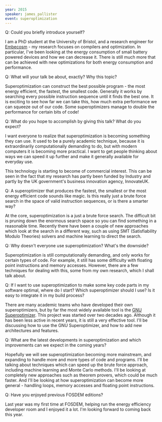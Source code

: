 ```yaml
---
year: 2015
speaker: james_pallister 
event: superoptimization 
---
```


Q: Could you briefly introduce yourself?

I am a PhD student at the University of Bristol, and a research engineer
for [Embecosm](http://www.embecosm.com/) - my research focuses on compilers and optimization. In
particular, I've been looking at the energy consumption of small battery
powered devices and how we can decrease it. There is still much more
that can be achieved with new optimizations for both energy consumption
and performance.

Q: What will your talk be about, exactly? Why this topic?

Superoptimization can construct the best possible program - the most
energy efficient, the fastest, the smallest code. Generally it works by
searching every possible instruction sequence until it finds the best
one. It is exciting to see how far we can take this, how much extra
performance we can squeeze out of our code. Some superoptimizers manage
to double the performance for certain bits of code!

Q: What do you hope to accomplish by giving this talk? What do you expect?

I want everyone to realize that superoptimization is becoming something
they can use.  It used to be a purely academic technique, because it is
extraordinarily computationally demanding to do, but with modern
computers it is becoming more practical.  I want to get people thinking
about ways we can speed it up further and make it generally available
for everyday use.

This technology is starting to become of commercial interest. This can
be seen in the fact that my research has partly been funded by Industry
and partly by the UK government's business innovation agency, InnovateUK.

Q: A superoptimizer that produces the fastest, the smallest or the most
energy efficient code sounds like magic. Is this really
just a brute force search in the space of valid instruction sequences, or
is there a smarter way?

At the core, superoptimization is a just a brute force search. The
difficult bit is pruning down the enormous search space so you can find
something in a reasonable time. Recently there have been a couple of new
approaches which look at the search in a different way, such as using
SMT (Satisfiability Modulo Theories) solvers and machine learning to direct the search.

Q: Why doesn't everyone use superoptimization? What's the downside?

Superoptimization is still computationally demanding, and only works for
certain types of code. For example, it still has some difficulty with
floating point instructions and memory accesses. However, there are a few techniques
for dealing with this, some from my own research, which I shall talk about.

Q: If I want to use superoptimization to make some key code parts in my
software optimal, where do I start? Which superoptimizer should I use?
Is it easy to integrate it in my build process?

There are many academic teams who have developed their own
superoptimizers, but by far the most widely available tool is the [GNU
Superoptimizer](https://github.com/embecosm/gnu-superopt).  This project
was started over two decades ago.  Although it has been less active in
recent years, it is still a very effective tool.  I'll be discussing how
to use the GNU Superoptimizer, and how to add new architectures and
features.

Q: What are the latest developments in superoptimization and which
improvements can we expect in the coming years?

Hopefully we will see superoptimization becoming more mainstream, and
expanding to handle more and more types of code and programs. I'll be 
talking about techniques which can speed up the brute force approach,
including machine learning and Monte Carlo methods.  I'll be looking at
completely new approaches such as theorem provers, which could be much
faster.  And I'll be looking at how superoptimization can become more
general - handling loops, memory accesses and floating point instructions.

Q: Have you enjoyed previous FOSDEM editions?

Last year was my first time at FOSDEM, helping run the energy efficiency
developer room and I enjoyed it a lot. I'm looking forward to coming back this
year.
